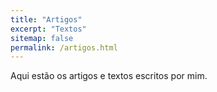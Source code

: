 ```yaml
---
title: "Artigos"
excerpt: "Textos"
sitemap: false
permalink: /artigos.html
---
```


Aqui estão os artigos e textos escritos por mim.
